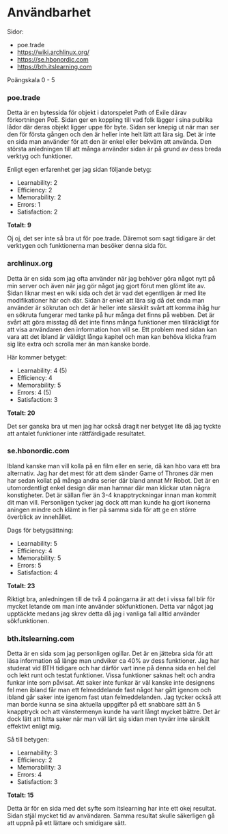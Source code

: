 Användbarhet
===============================

Sidor:

- poe.trade
- https://wiki.archlinux.org/
- https://se.hbonordic.com
- https://bth.itslearning.com

Poängskala 0 - 5

### poe.trade

Detta är en bytessida för objekt i datorspelet Path of Exile därav förkortningen PoE. Sidan ger en koppling till vad folk lägger i sina publika lådor där deras objekt ligger uppe för byte. Sidan ser knepig ut när man ser den för första gången och den är heller inte helt lätt att lära sig. Det är inte en sida man använder för att den är enkel eller bekväm att använda. Den största anledningen till att många använder sidan är på grund av dess breda verktyg och funktioner.

Enligt egen erfarenhet ger jag sidan följande betyg:

- Learnability: 2
- Efficiency: 2
- Memorability: 2
- Errors: 1
- Satisfaction: 2

**Totalt: 9**

Oj oj, det ser inte så bra ut för poe.trade. Däremot som sagt tidigare är det verktygen och funktionerna man besöker denna sida för.

### archlinux.org

Detta är en sida som jag ofta använder när jag behöver göra något nytt på min server och även när jag gör något jag gjort förut men glömt lite av. Sidan liknar mest en wiki sida och det är vad det egentligen är med lite modifikationer här och där. Sidan är enkel att lära sig då det enda man använder är sökrutan och det är heller inte särskilt svårt att komma ihåg hur en sökruta fungerar med tanke på hur många det finns på webben. Det är svårt att göra misstag då det inte finns många funktioner men tillräckligt för att visa användaren den information hon vill se. Ett problem med sidan kan vara att det ibland är väldigt långa kapitel och man kan behöva klicka fram sig lite extra och scrolla mer än man kanske borde.

Här kommer betyget:

- Learnability: 4 (5)
- Efficiency: 4
- Memorability: 5
- Errors: 4 (5)
- Satisfaction: 3

**Totalt: 20**

Det ser ganska bra ut men jag har också dragit ner betyget lite då jag tyckte att antalet funktioner inte rättfärdigade resultatet.

### se.hbonordic.com
Ibland kanske man vill kolla på en film eller en serie, då kan hbo vara ett bra alternativ. Jag har det mest för att dem sänder Game of Thrones där men har sedan kollat på många andra serier där bland annat Mr Robot. Det är en utomordentligt enkel design där man hamnar där man klickar utan några konstigheter. Det är sällan fler än 3-4 knapptryckningar innan man kommit dit man vill. Personligen tycker jag dock att man kunde ha gjort ikonerna aningen mindre och klämt in fler på samma sida för att ge en större överblick av innehållet.

Dags för betygsättning:

- Learnability: 5
- Efficiency: 4
- Memorability: 5
- Errors: 5
- Satisfaction: 4

**Totalt: 23**

Riktigt bra, anledningen till de två 4 poängarna är att det i vissa fall blir för mycket letande om man inte använder sökfunktionen. Detta var något jag upptäckte medans jag skrev detta då jag i vanliga fall alltid använder sökfunktionen.

### bth.itslearning.com

Detta är en sida som jag personligen ogillar. Det är en jättebra sida för att läsa information så länge man undviker ca 40% av dess funktioner. Jag har studerat vid BTH tidigare och har därför vart inne på denna sida en hel del och lekt runt och testat funktioner. Vissa funktioner saknas helt och andra funkar inte som påvisat. Att saker inte funkar är väl kanske inte designens fel men ibland får man ett felmeddelande fast något har gått igenom och ibland går saker inte igenom fast utan felmeddelanden. Jag tycker också att man borde kunna se sina aktuella uppgifter på ett snabbare sätt än 5 knapptryck och att vänstermenyn kunde ha varit långt mycket bättre. Det är dock lätt att hitta saker när man väl lärt sig sidan men tyvärr inte särskilt effektivt enligt mig.

Så till betygen:

- Learnability: 3
- Efficiency: 2
- Memorability: 3
- Errors: 4
- Satisfaction: 3

**Totalt: 15**

Detta är för en sida med det syfte som itslearning har inte ett okej resultat. Sidan stjäl mycket tid av användaren. Samma resultat skulle säkerligen gå att uppnå på ett lättare och smidigare sätt.

